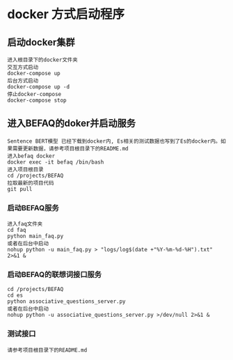 # docker 方式启动程序

## 启动docker集群
    进入根目录下的docker文件夹
    交互方式启动
    docker-compose up
    后台方式启动
    docker-compose up -d
    停止docker-compose
    docker-compose stop
## 进入BEFAQ的doker并启动服务
    Sentence BERT模型 已经下载到docker内, Es相关的测试数据也写到了Es的docker内。如果需要更新数据，请参考项目根目录下的README.md
    进入befaq docker
    docker exec -it befaq /bin/bash
    进入项目根目录
    cd /projects/BEFAQ
    拉取最新的项目代码
    git pull
### 启动BEFAQ服务
    进入faq文件夹
    cd faq
    python main_faq.py
    或者在后台中启动
    nohup python -u main_faq.py > "logs/log$(date +"%Y-%m-%d-%H").txt" 2>&1 &
### 启动BEFAQ的联想词接口服务
    cd /projects/BEFAQ
    cd es
    python associative_questions_server.py
    或者在后台中启动
    nohup python -u associative_questions_server.py >/dev/null 2>&1 &
### 测试接口
    请参考项目根目录下的README.md
    



